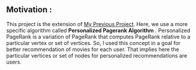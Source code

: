 ## Motivation :
This project is the extension of [My Previous Project](https://github.com/srinathsai/Google-pagerank-algorithm-on-Wikipedia). Here, we use a more specific algorithm called **Personalized Pagerank Algorithm** . Personalized PageRank is a variation of PageRank that computes PageRank relative to a particular vertex or set of vertices. So, I used this concept in a goal for better recommendation of movies for each user. That implies here the particular vertices or set of nodes for personalized recommendations are users.
